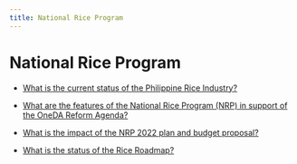 ```yaml
---
title: National Rice Program
---
```


# National Rice Program


 - [What is the current status of the Philippine Rice Industry?](/national-banner-programs/national-rice-program/what-is-the-current-status-of-the-philippine-rice-industry)
    
 - [What are the features of the National Rice Program (NRP) in support of the OneDA Reform Agenda?](/national-banner-programs/national-rice-program/what-are-the-features-of-the-national-rice-program-nrp-in-support-of-the-oneda-reform-agenda)
    
 - [What is the impact of the NRP 2022 plan and budget proposal?](/national-banner-programs/national-rice-program/what-is-the-impact-of-the-nrp-2022-plan-and-budget-proposal)
    
 - [What is the status of the Rice Roadmap?](/national-banner-programs/national-rice-program/what-is-the-status-of-the-rice-roadmap)
    
